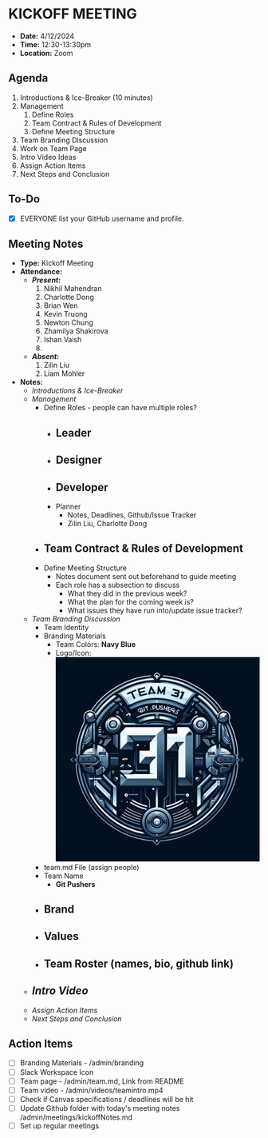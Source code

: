 # KICKOFF MEETING

- **Date:** 4/12/2024 
- **Time:** 12:30-13:30pm
- **Location:** Zoom

## Agenda

1. Introductions & Ice-Breaker (10 minutes)
2. Management
   1. Define Roles
   2. Team Contract & Rules of Development
   4. Define Meeting Structure
3. Team Branding Discussion
4. Work on Team Page
5. Intro Video Ideas
6. Assign Action Items
7. Next Steps and Conclusion

## To-Do

- [x] EVERYONE list your GitHub username and profile.


## Meeting Notes

- **Type:** Kickoff Meeting
- **Attendance:**
  - ***Present:***
    1. Nikhil Mahendran
    2. Charlotte Dong
    3. Brian Wen
    4. Kevin Truong
    5. Newton Chung
    6. Zhamilya Shakirova
    7. Ishan Vaish
    8. 
  - ***Absent:***
    1. Zilin Liu
    2. Liam Mohler
- **Notes:**
  - *Introductions & Ice-Breaker*
  - *Management*
    - Define Roles - people can have multiple roles?
      - Leader
          - 
      - Designer
          - 
      - Developer
          -
      - Planner   
        - Notes, Deadlines, Github/Issue Tracker
        - Zilin Liu, Charlotte Dong
    - Team Contract & Rules of Development
        - 
    - Define Meeting Structure
        - Notes document sent out beforehand to guide meeting
        - Each role has a subsection to discuss
            - What they did in the previous week?
            - What the plan for the coming week is?
            - What issues they have run into/update issue tracker?
  - *Team Branding Discussion*
    - Team Identity  
    - Branding Materials
      - Team Colors: **Navy Blue**
      - Logo/Icon: ![logo](admin/branding/logo.jpg)
    - team.md File (assign people)
    - Team Name
        - **Git Pushers**
    - Brand
        - 
    - Values
        -  
    - Team Roster (names, bio, github link) 
        - 
  - *Intro Video*
    - 
  - *Assign Action Items*
  - *Next Steps and Conclusion*

## Action Items

- [ ] Branding Materials -  /admin/branding
- [ ] Slack Workspace Icon
- [ ] Team page - /admin/team.md, Link from README
- [ ] Team video - /admin/videos/teamintro.mp4
- [ ] Check if Canvas specifications / deadlines will be hit
- [ ] Update Github folder with today's meeting notes /admin/meetings/kickoffNotes.md
- [ ] Set up regular meetings
